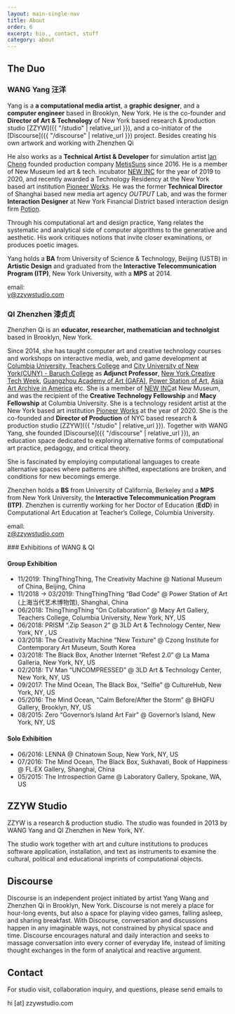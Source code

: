 ```yaml
---
layout: main-single-nav
title: About
order: 6
excerpt: bio., contact, stuff
category: about
---
```



<div class="col" markdown=1>

## The Duo

### WANG Yang 汪洋


Yang is a **a computational media artist**, a **graphic designer**, and a **computer engineer** based in Brooklyn, New York. He is the co-founder and **Director of Art & Technology** of New York based research & production studio [ZZYW]({{ "/studio" | relative_url }}), and a co-initiator of the [Discourse]({{ "/discourse" | relative_url }}) project. Besides creating his own artwork and working with Zhenzhen Qi

He also works as a **Technical Artist & Developer** for simulation artist [Ian Cheng](http://iancheng.com/) founded production company [MetisSuns](http://metissuns.com/) since 2016. He is a member of New Museum led art & tech. incubator [NEW INC](https://www.newinc.org/) for the year of 2019 to 2020, and recently awarded a Technology Residency at the New York based art institution [Pioneer Works](https://pioneerworks.org/technology/). He was the former **Technical Director** of Shanghai based new media art agency *OUTPUT* Lab, and was the former **Interaction Designer** at New York Financial District based interaction design firm [Potion](https://www.potiondesign.com/).

Through his computational art and design practice, Yang relates the systematic and analytical side of computer algorithms to the generative and aesthetic. His work critiques notions that invite closer examinations, or produces poetic images.

Yang holds a **BA** from University of Science & Technology, Beijing (USTB) in **Artistic Design** and graduated from the **Interactive Telecommunication Program (ITP)**, New York University, with a **MPS** at 2014.

email:      
y@zzywstudio.com


### QI Zhenzhen 漆贞贞

Zhenzhen Qi is an **educator, researcher, mathematician and technolgist** based in Brooklyn, New York.

Since 2014, she has taught computer art and creative technology courses and workshops on interactive media, web, and game development at [Columbia University, Teachers College](https://www.tc.columbia.edu/) and [City University of New York(CUNY) - Baruch College](https://www.baruch.cuny.edu/wsas/academics/performing_arts/index.htm) as **Adjunct Professor**, [New York Creative Tech Week](http://creativetechweek.nyc/), [Guangzhou Academy of Art (GAFA)](https://www.wikiwand.com/en/Guangzhou_Academy_of_Fine_Arts), [Power Station of Art](http://powerstationofart.com/en/), [Asia Art Archive in America](http://www.aaa-a.org/) etc. She is a member of [NEW INC](https://www.newinc.org/)at New Museum, and was the recipient of the **Creative Technology Fellowship** and **Macy Fellowship** at Columbia University. She is a technology resident artist at the New York based art institution [Pioneer Works](https://pioneerworks.org/technology/) at the year of 2020. She is the co-founded and **Director of Production** of NYC based research & production studio [ZZYW]({{ "/studio" | relative_url }}). Together with WANG Yang, she founded [Discourse]({{ "/discourse" | relative_url }}), an education space dedicated to exploring alternative forms of computational art practice, pedagogy, and critical theory.

She is fascinated by employing computational languages to create alternative spaces where patterns are shifted, expectations are broken, and conditions for new becomings emerge.

Zhenzhen holds a **BS** from University of California, Berkeley and a **MPS** from New York University, the **Interactive Telecommunication Program (ITP)**. Zhenzhen is currently working for her Doctor of Education (**EdD**) in Computational Art Education at Teacher’s College, Columbia University.

email:      
z@zzywstudio.com



</div>
<div class="col" markdown=1>
### Exhibitions of WANG & QI


#### Group Exhibition

- 11/2019: ThingThingThing, The Creativity Machine @ National Museum of China, Beijing, China
- 11/2018 -> 03/2019: ThingThingThing “Bad Code” @ Power Station of Art (上海当代艺术博物馆), Shanghai, China
- 06/2018: ThingThingThing “On Collaboration” @ Macy Art Gallery, Teachers College, Columbia University, New York, NY, US
- 06/2018: PRISM “.Zip Season 2” @ 3LD Art & Technology Center, New York, NY , US
- 03/2018: The Creativity Machine “New Texture” @ Czong Institute for Contemporary Art Museum, South Korea
- 03/2018: The Black Box, Another Internet “Refest 2.0” @ La Mama Galleria, New York, NY, US
- 02/2018: TV Man “UNCOMPRESSED” @ 3LD Art & Technology Center, New York, NY, US
- 09/2017: The Mind Ocean, The Black Box, “Selfie” @ CultureHub, New York, NY, US
- 05/2016: The Mind Ocean, “Calm Before/After the Storm” @ BHQFU Gallery, Brooklyn, NY, US
- 08/2015: Zero “Governor’s Island Art Fair” @ Governor’s Island, New York, NY, US

#### Solo Exhibition

- 06/2016: LENNA @ Chinatown Soup, New York, NY, US
- 07/2016: The Mind Ocean, The Black Box, Sukhavati, Book of Happiness @ FL:EX Gallery, Shanghai, China
- 05/2015: The Introspection Game @ Laboratory Gallery, Spokane, WA, US


</div>


<div class="col" markdown=1>

## ZZYW Studio

ZZYW is a research & production studio. The studio was founded in 2013 by WANG Yang and QI Zhenzhen in New York, NY.

The studio work together with art and culture institutions to produces software application, installation, and text as instruments to examine the cultural, political and educational imprints of computational objects.

## Discourse

Discourse is an independent project initiated by artist Yang Wang and Zhenzhen Qi in Brooklyn, New York. Discourse is not merely a place for hour-long events, but also a space for playing video games, falling asleep, and sharing breakfast. With Discourse, conversation and discussions happen in any imaginable ways, not constrained by physical space and time. Discourse encourages natural and daily interaction and seeks to massage conversation into every corner of everyday life, instead of limiting thought exchanges in the form of analytical and reactive argument.  


## Contact

For studio visit, collaboration inquiry, and questions, please send emails to

hi [at] zzywstudio.com


</div>
